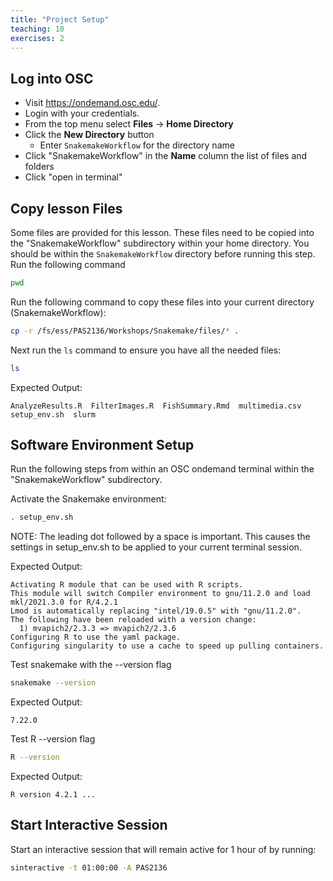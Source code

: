 ```yaml
---
title: "Project Setup"
teaching: 10
exercises: 2
---
```


## Log into OSC
- Visit https://ondemand.osc.edu/.
- Login with your credentials.
- From the top menu select __Files__ -> __Home Directory__
- Click the __New Directory__ button
  - Enter `SnakemakeWorkflow` for the directory name
- Click "SnakemakeWorkflow" in the __Name__ column the list of files and folders
- Click "open in terminal"

## Copy lesson Files
Some files are provided for this lesson.
These files need to be copied into the "SnakemakeWorkflow" subdirectory within your home directory.
You should be within the `SnakemakeWorkflow` directory before running this step.
Run the following command
```bash
pwd
```


Run the following command to copy these files into your current directory (SnakemakeWorkflow):
```bash
cp -r /fs/ess/PAS2136/Workshops/Snakemake/files/* .
```

Next run the `ls` command to ensure you have all the needed files:
```bash
ls
```
Expected Output:
```output
AnalyzeResults.R  FilterImages.R  FishSummary.Rmd  multimedia.csv  setup_env.sh  slurm
```

## Software Environment Setup

Run the following steps from within an OSC ondemand terminal within the "SnakemakeWorkflow" subdirectory.

Activate the Snakemake environment:
```bash
. setup_env.sh
```
NOTE: The leading dot followed by a space is important. This causes the settings in setup_env.sh to be applied
to your current terminal session.


Expected Output:
```output
Activating R module that can be used with R scripts.
This module will switch Compiler environment to gnu/11.2.0 and load mkl/2021.3.0 for R/4.2.1
Lmod is automatically replacing "intel/19.0.5" with "gnu/11.2.0".
The following have been reloaded with a version change:
  1) mvapich2/2.3.3 => mvapich2/2.3.6
Configuring R to use the yaml package.
Configuring singularity to use a cache to speed up pulling containers.
```

Test snakemake with the --version flag
```bash
snakemake --version
```

Expected Output:
```output
7.22.0
```

Test R --version flag
```bash
R --version
```

Expected Output:
```output
R version 4.2.1 ...
```


## Start Interactive Session
Start an interactive session that will remain active for 1 hour of by running:
```bash
sinteractive -t 01:00:00 -A PAS2136
```

